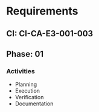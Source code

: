 # Requirements

## CI: CI-CA-E3-001-003
## Phase: 01

### Activities
- Planning
- Execution
- Verification
- Documentation
